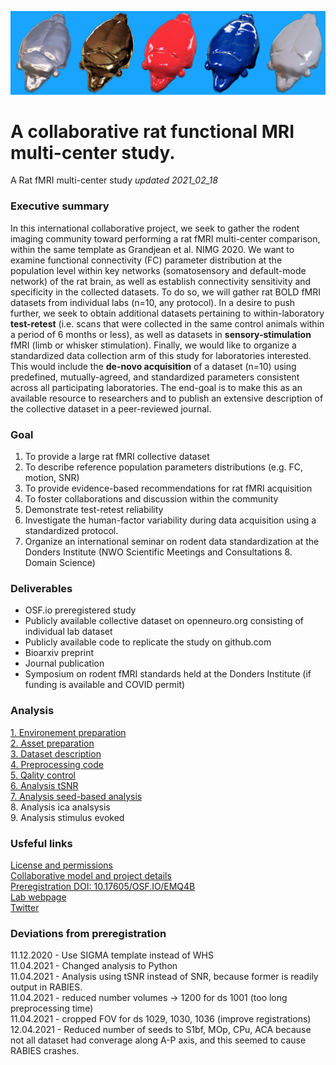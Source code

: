 ![rat art](assets/img/rat_art.png)

# A collaborative rat functional MRI multi-center study.
A Rat fMRI multi-center study
*updated 2021_02_18*

### Executive summary
In this international collaborative project, we seek to gather the rodent imaging community toward performing a rat fMRI multi-center comparison, within the same template as Grandjean et al. NIMG 2020. We want to examine functional connectivity (FC) parameter distribution at the population level within key networks (somatosensory and default-mode network) of the rat brain, as well as establish connectivity sensitivity and specificity in the collected datasets. To do so, we will gather rat BOLD fMRI datasets from individual labs (n=10, any protocol).
In a desire to push further, we seek to obtain additional datasets pertaining to within-laboratory **test-retest** (i.e. scans that were collected in the same control animals within a period of 6 months or less), as well as datasets in **sensory-stimulation** fMRI (limb or whisker stimulation). Finally, we would like to organize a standardized data collection arm of this study for laboratories interested. This would include the **de-novo acquisition** of a dataset (n=10) using predefined, mutually-agreed, and standardized parameters consistent across all participating laboratories.
The end-goal is to make this as an available resource to researchers and to publish an extensive description of the collective dataset in a peer-reviewed journal.  

### Goal
1. To provide a large rat fMRI collective dataset  
2. To describe reference population parameters distributions (e.g. FC, motion, SNR) 
3. To provide evidence-based recommendations for rat fMRI acquisition 
4. To foster collaborations and discussion within the community  
5. Demonstrate test-retest reliability  
6. Investigate the human-factor variability during data acquisition using a standardized protocol.   
7. Organize an international seminar on rodent data standardization at the Donders Institute (NWO Scientific Meetings and Consultations 8. Domain Science) 


### Deliverables
* OSF.io preregistered study
* Publicly available collective dataset on openneuro.org consisting of individual lab dataset
* Publicly available code to replicate the study on github.com
* Bioarxiv preprint
* Journal publication
* Symposium on rodent fMRI standards held at the Donders Institute (if funding is available and COVID permit)

### Analysis
[1. Environement preparation](scripts/proj_env.md)  
[2. Asset preparation](scripts/proj_asset.md)  
[3. Dataset description](scripts/proj_dataset.md)   
[4. Preprocessing code](scripts/proj_preprocessing.md)   
[5. Qality control](scripts/proj_qa.md)   
[6. Analysis tSNR](scripts/proj_analysis_snr.md)  
[7. Analysis seed-based analysis](scripts/proj_analysis_sba.md)    
8. Analysis ica analsysis    
9. Analysis stimulus evoked    

### Usfeful links
[License and permissions](LICENSE.md)  
[Collaborative model and project details](scripts/proj_detail.md)  
[Preregistration DOI: 10.17605/OSF.IO/EMQ4B](https://osf.io/emq4b)  
[Lab webpage](https://grandjeanlab.github.io/)  
[Twitter](https://twitter.com/grandjeanlab)  

### Deviations from preregistration
11.12.2020 - Use SIGMA template instead of WHS  
11.04.2021 - Changed analysis to Python   
11.04.2021 - Analysis using tSNR instead of SNR, because former is readily output in RABIES.  
11.04.2021 - reduced number volumes -> 1200 for ds 1001 (too long preprocessing time)   
11.04.2021 - cropped FOV for ds 1029, 1030, 1036 (improve registrations)   
12.04.2021 - Reduced number of seeds to S1bf, MOp, CPu, ACA because not all dataset had converage along A-P axis, and this seemed to cause RABIES crashes. 


